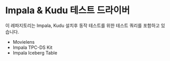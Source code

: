 # Impala & Kudu 테스트 드라이버

이 레파지토리는 Impala, Kudu 설치후 동작 테스트를 위한 테스트 쿼리를 포함하고 있습니다.

* Movielens
* Impala TPC-DS Kit
* Impala Iceberg Table